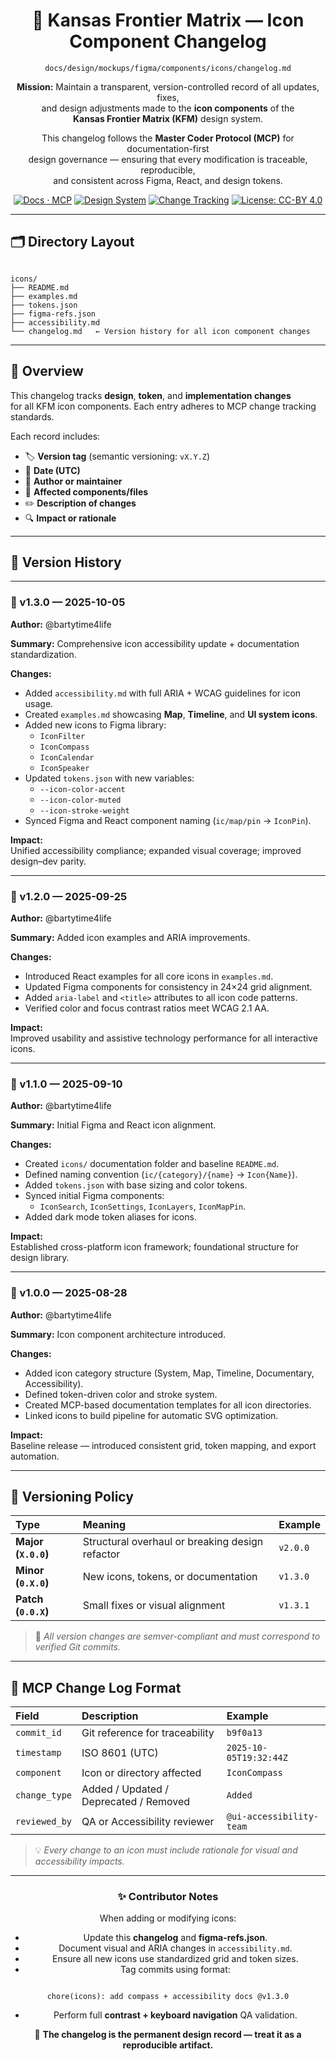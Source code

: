 <div align="center">

# 🧾 Kansas Frontier Matrix — Icon Component Changelog  
`docs/design/mockups/figma/components/icons/changelog.md`

**Mission:** Maintain a transparent, version-controlled record of all updates, fixes,  
and design adjustments made to the **icon components** of the  
**Kansas Frontier Matrix (KFM)** design system.

This changelog follows the **Master Coder Protocol (MCP)** for documentation-first  
design governance — ensuring that every modification is traceable, reproducible,  
and consistent across Figma, React, and design tokens.

[![Docs · MCP](https://img.shields.io/badge/Docs-MCP-blue)](../../../../../docs/)
[![Design System](https://img.shields.io/badge/System-Figma%20Components-pink)](https://www.figma.com)
[![Change Tracking](https://img.shields.io/badge/Changelog-Automated-orange)](../../../../../.github/workflows/)
[![License: CC-BY 4.0](https://img.shields.io/badge/License-CC--BY%204.0-yellow)](../../../../../LICENSE)

</div>

---

## 🗂️ Directory Layout

```

icons/
├── README.md
├── examples.md
├── tokens.json
├── figma-refs.json
├── accessibility.md
└── changelog.md   ← Version history for all icon component changes

```

---

## 📘 Overview

This changelog tracks **design**, **token**, and **implementation changes**  
for all KFM icon components. Each entry adheres to MCP change tracking standards.

Each record includes:
- 🏷 **Version tag** (semantic versioning: `vX.Y.Z`)  
- 📅 **Date (UTC)**  
- 👤 **Author or maintainer**  
- 🧩 **Affected components/files**  
- ✏️ **Description of changes**  
- 🔍 **Impact or rationale**

---

## 📅 Version History

---

### 🧭 v1.3.0 — 2025-10-05  
**Author:** @bartytime4life  

**Summary:** Comprehensive icon accessibility update + documentation standardization.  

**Changes:**  
- Added `accessibility.md` with full ARIA + WCAG guidelines for icon usage.  
- Created `examples.md` showcasing **Map**, **Timeline**, and **UI system icons**.  
- Added new icons to Figma library:  
  - `IconFilter`  
  - `IconCompass`  
  - `IconCalendar`  
  - `IconSpeaker`  
- Updated `tokens.json` with new variables:  
  - `--icon-color-accent`  
  - `--icon-color-muted`  
  - `--icon-stroke-weight`  
- Synced Figma and React component naming (`ic/map/pin` → `IconPin`).  

**Impact:**  
Unified accessibility compliance; expanded visual coverage; improved design–dev parity.

---

### 🧭 v1.2.0 — 2025-09-25  
**Author:** @bartytime4life  

**Summary:** Added icon examples and ARIA improvements.  

**Changes:**  
- Introduced React examples for all core icons in `examples.md`.  
- Updated Figma components for consistency in 24×24 grid alignment.  
- Added `aria-label` and `<title>` attributes to all icon code patterns.  
- Verified color and focus contrast ratios meet WCAG 2.1 AA.  

**Impact:**  
Improved usability and assistive technology performance for all interactive icons.  

---

### 🧭 v1.1.0 — 2025-09-10  
**Author:** @bartytime4life  

**Summary:** Initial Figma and React icon alignment.  

**Changes:**  
- Created `icons/` documentation folder and baseline `README.md`.  
- Defined naming convention (`ic/{category}/{name}` → `Icon{Name}`).  
- Added `tokens.json` with base sizing and color tokens.  
- Synced initial Figma components:  
  - `IconSearch`, `IconSettings`, `IconLayers`, `IconMapPin`.  
- Added dark mode token aliases for icons.  

**Impact:**  
Established cross-platform icon framework; foundational structure for design library.

---

### 🧭 v1.0.0 — 2025-08-28  
**Author:** @bartytime4life  

**Summary:** Icon component architecture introduced.  

**Changes:**  
- Added icon category structure (System, Map, Timeline, Documentary, Accessibility).  
- Defined token-driven color and stroke system.  
- Created MCP-based documentation templates for all icon directories.  
- Linked icons to build pipeline for automatic SVG optimization.  

**Impact:**  
Baseline release — introduced consistent grid, token mapping, and export automation.

---

## 🧱 Versioning Policy

| Type | Meaning | Example |
|:------|:--------|:----------|
| **Major (`X.0.0`)** | Structural overhaul or breaking design refactor | `v2.0.0` |
| **Minor (`0.X.0`)** | New icons, tokens, or documentation | `v1.3.0` |
| **Patch (`0.0.X`)** | Small fixes or visual alignment | `v1.3.1` |

> 🧩 *All version changes are semver-compliant and must correspond to verified Git commits.*

---

## 🧪 MCP Change Log Format

| Field | Description | Example |
|:------|:-------------|:----------|
| `commit_id` | Git reference for traceability | `b9f0a13` |
| `timestamp` | ISO 8601 (UTC) | `2025-10-05T19:32:44Z` |
| `component` | Icon or directory affected | `IconCompass` |
| `change_type` | Added / Updated / Deprecated / Removed | `Added` |
| `reviewed_by` | QA or Accessibility reviewer | `@ui-accessibility-team` |

> 💡 *Every change to an icon must include rationale for visual and accessibility impacts.*

---

<div align="center">

### ✨ Contributor Notes
When adding or modifying icons:
- Update this **changelog** and **figma-refs.json**.  
- Document visual and ARIA changes in `accessibility.md`.  
- Ensure all new icons use standardized grid and token sizes.  
- Tag commits using format:  
```

chore(icons): add compass + accessibility docs @v1.3.0

```
- Perform full **contrast + keyboard navigation** QA validation.

🧩 **The changelog is the permanent design record — treat it as a reproducible artifact.**

</div>

